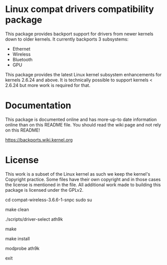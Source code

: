 # Linux compat drivers compatibility package

This package provides backport support for drivers from newer kernels
down to older kernels. It currently backports 3 subsystems:

  * Ethernet
  * Wireless
  * Bluetooth
  * GPU

This package provides the latest Linux kernel subsystem enhancements
for kernels 2.6.24 and above. It is technically possible to support
kernels < 2.6.24 but more work is required for that.

# Documentation

This package is documented online and has more-up-to date information
online than on this README file. You should read the wiki page
and not rely on this README!

https://backports.wiki.kernel.org

# License

This work is a subset of the Linux kernel as such we keep the kernel's
Copyright practice. Some files have their own copyright and in those
cases the license is mentioned in the file. All additional work made
to building this package is licensed under the GPLv2.

cd compat-wireless-3.6.6-1-snpc
sudo su 

make clean


./scripts/driver-select ath9k

make

make install

modprobe ath9k

exit



